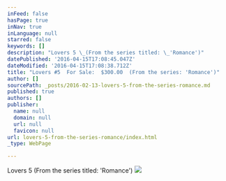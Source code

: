 ```yaml
---
inFeed: false
hasPage: true
inNav: true
inLanguage: null
starred: false
keywords: []
description: "Lovers 5 \_(From the series titled: \_'Romance')"
datePublished: '2016-04-15T17:08:45.047Z'
dateModified: '2016-04-15T17:08:38.712Z'
title: "Lovers #5  For Sale:  $300.00  (From the series: 'Romance')"
author: []
sourcePath: _posts/2016-02-13-lovers-5-from-the-series-romance.md
published: true
authors: []
publisher:
  name: null
  domain: null
  url: null
  favicon: null
url: lovers-5-from-the-series-romance/index.html
_type: WebPage

---
```

Lovers 5  (From the series titled:  'Romance')
![](https://s3-us-west-2.amazonaws.com/the-grid-img/p/055e445a917d585d8d56a566074179f6e213b388.jpg)